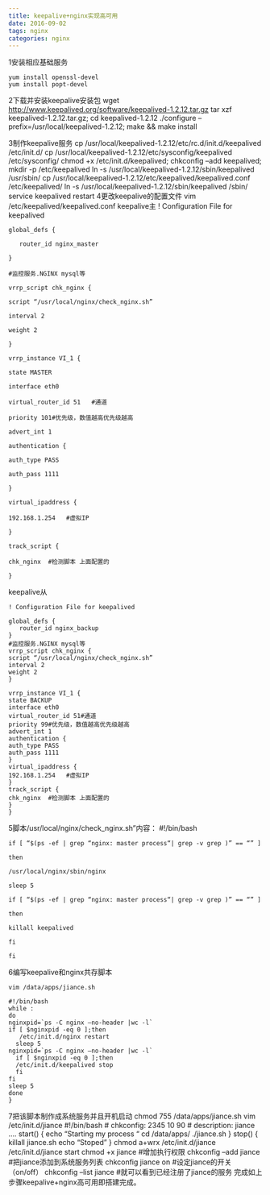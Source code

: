 ```yaml
---
title: keepalive+nginx实现高可用
date: 2016-09-02
tags: nginx
categories: nginx
---
```

1安装相应基础服务

    yum install openssl-devel
    yum install popt-devel
2下载并安装keepalive安装包
    wget http://www.keepalived.org/software/keepalived-1.2.12.tar.gz
    tar xzf keepalived-1.2.12.tar.gz;
    cd keepalived-1.2.12
    ./configure –prefix=/usr/local/keepalived-1.2.12;
    make && make install
<!--more-->
3制作keepalive服务
    cp /usr/local/keepalived-1.2.12/etc/rc.d/init.d/keepalived /etc/init.d/
    cp /usr/local/keepalived-1.2.12/etc/sysconfig/keepalived /etc/sysconfig/
    chmod +x /etc/init.d/keepalived;
    chkconfig –add keepalived;
    mkdir -p /etc/keepalived
    ln -s /usr/local/keepalived-1.2.12/sbin/keepalived /usr/sbin/
    cp /usr/local/keepalived-1.2.12/etc/keepalived/keepalived.conf /etc/keepalived/
    ln -s /usr/local/keepalived-1.2.12/sbin/keepalived /sbin/
    service keepalived restart
4更改keepalive的配置文件
    vim /etc/keepalived/keepalived.conf
    keepalive主
    ! Configuration File for keepalived
    
    global_defs {
    
       router_id nginx_master
    
    }
    
    #监控服务.NGINX mysql等
    
    vrrp_script chk_nginx {
    
    script “/usr/local/nginx/check_nginx.sh”
    
    interval 2
    
    weight 2
    
    }
    
    vrrp_instance VI_1 {
    
    state MASTER
    
    interface eth0
    
    virtual_router_id 51   #通道
    
    priority 101#优先级，数值越高优先级越高
    
    advert_int 1
    
    authentication {
    
    auth_type PASS
    
    auth_pass 1111
    
    }
    
    virtual_ipaddress {
    
    192.168.1.254   #虚拟IP
    
    }
    
    track_script {
    
    chk_nginx  #检测脚本 上面配置的
    
    }

 

keepalive从

    ! Configuration File for keepalived
     
    global_defs {
       router_id nginx_backup
    }
    #监控服务.NGINX mysql等
    vrrp_script chk_nginx {
    script “/usr/local/nginx/check_nginx.sh”
    interval 2
    weight 2
    }
     
    vrrp_instance VI_1 {
    state BACKUP
    interface eth0
    virtual_router_id 51#通道
    priority 99#优先级，数值越高优先级越高
    advert_int 1
    authentication {
    auth_type PASS
    auth_pass 1111
    }
    virtual_ipaddress {
    192.168.1.254   #虚拟IP
    }
    track_script {
    chk_nginx  #检测脚本 上面配置的
    }
    }
5脚本/usr/local/nginx/check_nginx.sh”内容：
    #!/bin/bash
    
    if [ “$(ps -ef | grep “nginx: master process“| grep -v grep )” == “” ]
    
    then
    
    /usr/local/nginx/sbin/nginx
    
    sleep 5
    
    if [ “$(ps -ef | grep “nginx: master process“| grep -v grep )” == “” ]
    
    then
    
    killall keepalived
    
    fi
    
    fi

6编写keepalive和nginx共存脚本

    vim /data/apps/jiance.sh
    
    #!/bin/bash
    while :
    do
    nginxpid=`ps -C nginx –no-header |wc -l`
    if [ $nginxpid -eq 0 ];then
       /etc/init.d/nginx restart
      sleep 5
    nginxpid=`ps -C nginx –no-header |wc -l`
      if [ $nginxpid -eq 0 ];then
      /etc/init.d/keepalived stop
      fi
    fi
    sleep 5
    done
    }
7把该脚本制作成系统服务并且开机启动
    chmod 755 /data/apps/jiance.sh
    vim /etc/init.d/jiance
    #!/bin/bash
    # chkconfig: 2345 10 90
    # description: jiance ….
    start() {
    echo “Starting my process “
    cd /data/apps/
    ./jiance.sh
    }
    stop() {
    killall jiance.sh
    echo “Stoped”
    }
    chmod a+wrx /etc/init.d/jiance
    /etc/init.d/jiance start
    chmod +x jiance   #增加执行权限
    chkconfig –add jiance #把jiance添加到系统服务列表
    chkconfig jiance on #设定jiance的开关（on/off）
    chkconfig –list jiance   #就可以看到已经注册了jiance的服务
完成如上步骤keepalive+nginx高可用即搭建完成。
